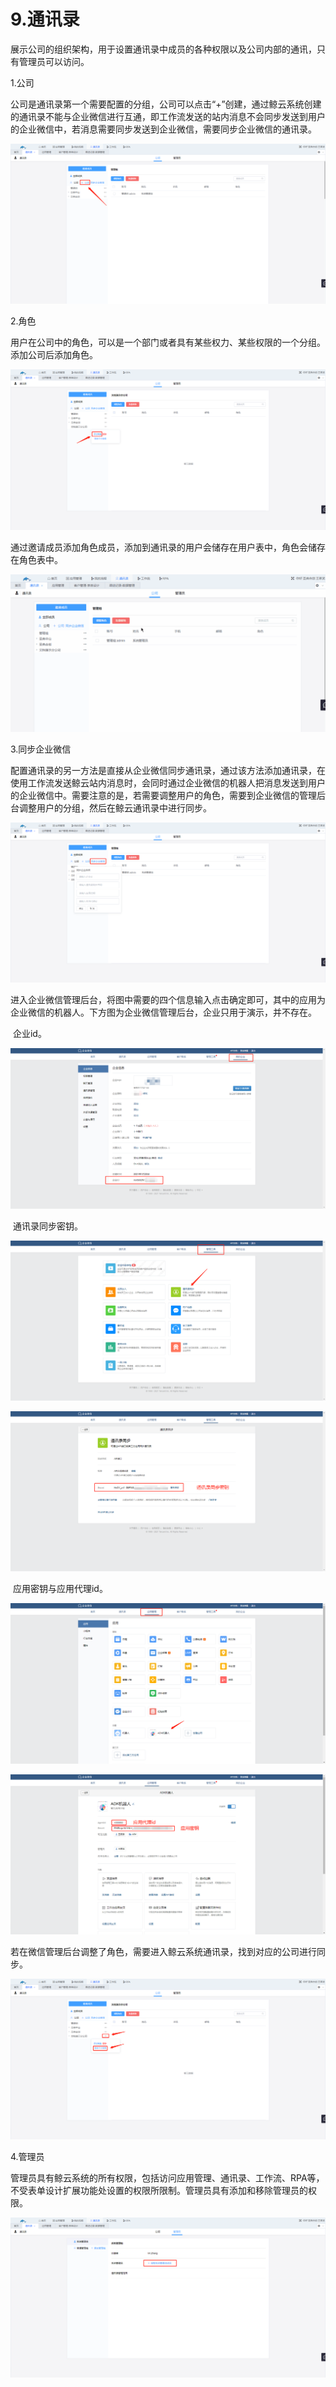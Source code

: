 # 9.通讯录

展示公司的组织架构，用于设置通讯录中成员的各种权限以及公司内部的通讯，只有管理员可以访问。

1.公司

​	公司是通讯录第一个需要配置的分组，公司可以点击“+”创建，通过鲸云系统创建的通讯录不能与企业微信进行互通，即工作流发送的站内消息不会同步发送到用户的企业微信中，若消息需要同步发送到企业微信，需要同步企业微信的通讯录。

![address1](./image/addressList/address1.png)

2.角色

​	用户在公司中的角色，可以是一个部门或者具有某些权力、某些权限的一个分组。添加公司后添加角色。

![address2](./image/addressList/address2.png)

​	通过邀请成员添加角色成员，添加到通讯录的用户会储存在用户表中，角色会储存在角色表中。

![address3](./image/addressList/address3.gif)

3.同步企业微信

​	配置通讯录的另一方法是直接从企业微信同步通讯录，通过该方法添加通讯录，在使用工作流发送鲸云站内消息时，会同时通过企业微信的机器人把消息发送到用户的企业微信中。需要注意的是，若需要调整用户的角色，需要到企业微信的管理后台调整用户的分组，然后在鲸云通讯录中进行同步。

![address4](./image/addressList/address4.png)

​	进入企业微信管理后台，将图中需要的四个信息输入点击确定即可，其中的应用为企业微信的机器人。下方图为企业微信管理后台，企业只用于演示，并不存在。

​	企业id。

![address5](./image/addressList/address5.png)

​	通讯录同步密钥。

![address6](./image/addressList/address6.png)

![address7](./image/addressList/address7.png)

​	应用密钥与应用代理id。

![address8](./image/addressList/address8.png)

![address9](./image/addressList/address9.png)

​	若在微信管理后台调整了角色，需要进入鲸云系统通讯录，找到对应的公司进行同步。

![address10](./image/addressList/address10.png)

4.管理员

​	管理员具有鲸云系统的所有权限，包括访问应用管理、通讯录、工作流、RPA等，不受表单设计扩展功能处设置的权限所限制。管理员具有添加和移除管理员的权限。

![address11](image/addressList/address11.png)